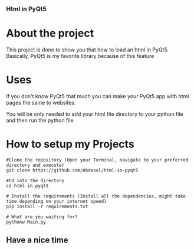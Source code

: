 ###    Html in PyQt5

# About the project

This project is done to show you that how to load an html in PyQt5. Basically, PyQt5 is my favorite library because of this feature

# Uses

If you don't know PyQt5 that much you can make your PyQt5 app with html pages the same to websites.

You will be only needed to add your html file directory to your python file and then run the python file

# How to setup my Projects

```
#Clone the repository (Open your Terminal, navigate to your preferred directory and execute)
git clone https://github.com/Abdesol/html-in-pyqt5

#Cd into the directory
cd html-in-pyqt5

# Install the requirements (Install all the dependencies, might take time depending on your internet speed)
pip install -r requirements.txt

# What are you waiting for?
pythonw Main.py
```

## Have a nice time
